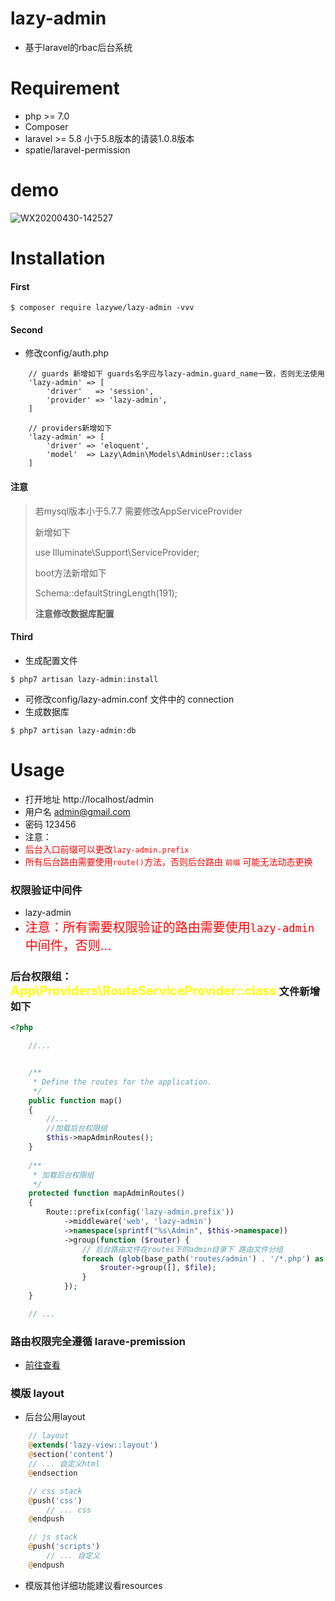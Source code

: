 # lazy-admin

- 基于laravel的rbac后台系统

# Requirement

- php >= 7.0
- Composer
- laravel >= 5.8 小于5.8版本的请装1.0.8版本
- spatie/laravel-permission

# demo
![WX20200430-142527](https://user-images.githubusercontent.com/19222354/80681149-aac55800-8af2-11ea-9dc2-0473e8d16fd7.png)


# Installation

#### First
````
$ composer require lazywe/lazy-admin -vvv
````

#### Second
- 修改config/auth.php

````
    // guards 新增如下 guards名字应与lazy-admin.guard_name一致，否则无法使用
    'lazy-admin' => [
        'driver'   => 'session',
        'provider' => 'lazy-admin',
    ]

    // providers新增如下
    'lazy-admin' => [
        'driver' => 'eloquent',
        'model'  => Lazy\Admin\Models\AdminUser::class
    ]
````

#### 注意
>  若mysql版本小于5.7.7 需要修改AppServiceProvider
>
> 新增如下
>
> use Illuminate\Support\ServiceProvider;
>
> boot方法新增如下
>
> Schema::defaultStringLength(191);
>
> **注意修改数据库配置**

#### Third

- 生成配置文件
````
$ php7 artisan lazy-admin:install
````

- 可修改config/lazy-admin.conf 文件中的 connection
- 生成数据库
````
$ php7 artisan lazy-admin:db
````

# Usage

- 打开地址 http://localhost/admin 
- 用户名 admin@gmail.com
- 密码 123456
- 注意：
- <font style="font-size:14px" color="red">后台入口前缀可以更改``lazy-admin.prefix``</font>
-    <font style="font-size:14px" color="red">所有后台路由需要使用``route()``方法，否则后台路由 ``前缀`` 可能无法动态更换</font>

### 权限验证中间件 
- lazy-admin
- <font style="font-size:20px" color="red">注意：所有需要权限验证的路由需要使用``lazy-admin``中间件，否则...</font>

### 后台权限组： <font style="font-size:20px" color="yellow">App\Providers\RouteServiceProvider::class</font> 文件新增如下

```php
<?php

    //... 


    /**
     * Define the routes for the application.
     */
    public function map()
    {
        //...
        //加载后台权限组
        $this->mapAdminRoutes();
    }
    
    /**
     * 加载后台权限组
     */
    protected function mapAdminRoutes()
    {
        Route::prefix(config('lazy-admin.prefix'))
            ->middleware('web', 'lazy-admin')
            ->namespace(sprintf("%s\Admin", $this->namespace)) 
            ->group(function ($router) {
                // 后台路由文件在routes下的admin目录下 路由文件分组
                foreach (glob(base_path('routes/admin') . '/*.php') as $file) {
                    $router->group([], $file);
                }
            });
    }

    // ...

```

### 路由权限完全遵循 larave-premission
- [前往查看](https://github.com/spatie/laravel-permission)


### 模版 layout

- 后台公用layout

```php
    // layout
    @extends('lazy-view::layout')
    @section('content')
    // ... 自定义html
    @endsection

    // css stack
    @push('css')
        // ... css
    @endpush

    // js stack
    @push('scripts')
        // ... 自定义
    @endpush
```

- 模版其他详细功能建议看resources

